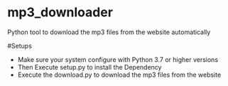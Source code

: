 # mp3_downloader
Python tool to download the mp3 files from the website automatically

#Setups
* Make sure your system configure with Python 3.7 or higher versions
* Then Execute setup.py to install the Dependency
* Execute the download.py to download the mp3 files from the website
